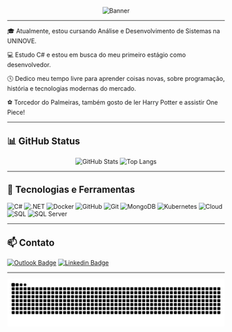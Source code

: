 <!-- Banner -->
<p align="center">
  <img src="https://i.imgur.com/LW1NHlo.png" alt="Banner" />
</p>

---

🎓 Atualmente, estou cursando Análise e Desenvolvimento de Sistemas na UNINOVE.

💻 Estudo C# e estou em busca do meu primeiro estágio como desenvolvedor.

🕓 Dedico meu tempo livre para aprender coisas novas, sobre programação, história e tecnologias modernas do mercado.

⚽ Torcedor do Palmeiras, também gosto de ler Harry Potter e assistir One Piece!

---

## 📊 GitHub Status

<p align="center">
  <img src="https://github-readme-stats.vercel.app/api?username=artiolix&show_icons=true&theme=tokyonight" alt="GitHub Stats" />
  <img src="https://github-readme-stats.vercel.app/api/top-langs/?username=artiolix&layout=compact&theme=tokyonight" alt="Top Langs" />
</p>

---

## 🧰 Tecnologias e Ferramentas

<p>
  <img src="https://cdn.jsdelivr.net/gh/devicons/devicon/icons/csharp/csharp-original.svg" height="40" alt="C#" />
  <img src="https://cdn.jsdelivr.net/gh/devicons/devicon/icons/dot-net/dot-net-original.svg" height="40" alt=".NET" />
  <img src="https://cdn.jsdelivr.net/gh/devicons/devicon/icons/docker/docker-original.svg" height="40" alt="Docker" />
  <img src="https://cdn.jsdelivr.net/gh/devicons/devicon/icons/github/github-original.svg" height="40" alt="GitHub" />
  <img src="https://cdn.jsdelivr.net/gh/devicons/devicon/icons/git/git-original.svg" height="40" alt="Git" />
  <img src="https://cdn.jsdelivr.net/gh/devicons/devicon/icons/mongodb/mongodb-original.svg" height="40" alt="MongoDB" />
  <img src="https://cdn.jsdelivr.net/gh/devicons/devicon/icons/kubernetes/kubernetes-plain.svg" height="40" alt="Kubernetes" />
  <img src="https://cdn.jsdelivr.net/gh/devicons/devicon/icons/azure/azure-original.svg" height="40" alt="Cloud" />
  <img src="https://cdn.jsdelivr.net/gh/devicons/devicon/icons/sqlite/sqlite-original.svg" height="40" alt="SQL" />
  <img src="https://cdn.jsdelivr.net/gh/devicons/devicon/icons/mysql/mysql-original.svg" height="40" alt="SQL Server" />
</p>

---

## 📫 Contato

[![Outlook Badge](https://img.shields.io/badge/-OUTLOOK-0072C6?style=flat-square&logo=microsoft-outlook&logoColor=white&link=mailto:matheus.artioli@outlook.com)](mailto:matheus.artioli@outlook.com)
[![Linkedin Badge](https://img.shields.io/badge/-LinkedIn-0077B5?style=flat-square&logo=linkedin&logoColor=white&link=https://www.linkedin.com/in/matheus-artioli/)](https://www.linkedin.com/in/matheus-artioli/)

---

<p align="center">
  <img src="https://raw.githubusercontent.com/artiolix/artiolix/output/github-contribution-grid-snake.svg" alt="Snake animation" />
</p>
